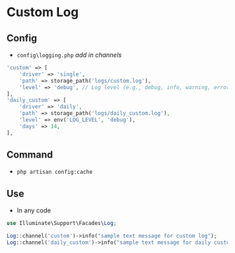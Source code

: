 # Custom Log

## Config
- `config\logging.php` _add in channels_
```php
'custom' => [
    'driver' => 'single',
    'path' => storage_path('logs/custom.log'),
    'level' => 'debug', // Log level (e.g., debug, info, warning, error)
],
'daily_custom' => [
    'driver' => 'daily',
    'path' => storage_path('logs/daily_custom.log'),
    'level' => env('LOG_LEVEL', 'debug'),
    'days' => 14,
],
```
## Command
- `php artisan config:cache`

## Use
- In any code 
```php
use Illuminate\Support\Facades\Log;

Log::channel('custom')->info("sample text message for custom log");
Log::channel('daily_custom')->info("sample text message for daily custom log");
